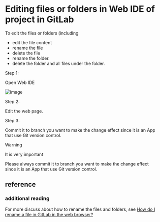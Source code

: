 # Editing files or folders in Web IDE of project in GitLab
To edit the files or folders (including 

+ edit the file content
+ rename the file
+ delete the file
+ rename the folder.
+ delete the folder and all files under the folder.

Step 1:

Open Web IDE

![image](https://github.com/user-attachments/assets/fdbe7c87-88a6-4e42-919d-4ada4073ed5c)

Step 2:

Edit the web page.

Step 3:

Commit it to branch you want to make the change effect since it is an App that use Git version control.

> [!WARNING]
> It is very important
>
> Please always commit it to branch you want to make the change effect since it is an App that use Git version control.

## reference
### additional reading
For more discuss about how to rename the files and folders, see [How do I rename a file in GitLab in the web browser?](https://stackoverflow.com/questions/60570379/how-do-i-rename-a-file-in-gitlab-in-the-web-browser)
